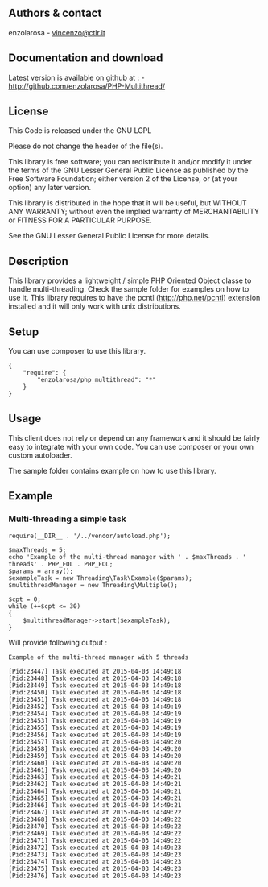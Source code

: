     
## Authors & contact


enzolarosa
    - vincenzo@ctlr.it

    
## Documentation and download


Latest version is available on github at :
    - http://github.com/enzolarosa/PHP-Multithread/


## License


This Code is released under the GNU LGPL

Please do not change the header of the file(s).

This library is free software; you can redistribute it and/or modify it 
under the terms of the GNU Lesser General Public License as published 
by the Free Software Foundation; either version 2 of the License, or 
(at your option) any later version.

This library is distributed in the hope that it will be useful, but 
WITHOUT ANY WARRANTY; without even the implied warranty of MERCHANTABILITY 
or FITNESS FOR A PARTICULAR PURPOSE.

See the GNU Lesser General Public License for more details.


## Description


This library provides a lightweight / simple PHP Oriented Object classe to handle multi-threading. Check the sample folder for examples on how to use it. This library requires to have the pcntl (http://php.net/pcntl) extension installed and it will only work with unix distributions.

## Setup 

You can use composer to use this library.

```
{
    "require": {
		"enzolarosa/php_multithread": "*"
    }
}
```


## Usage

This client does not rely or depend on any framework and it should be fairly easy to integrate with your own code. You can use composer or your own custom autoloader.

The sample folder contains example on how to use this library.

## Example

### Multi-threading a simple task
```
require(__DIR__ . '/../vendor/autoload.php');

$maxThreads = 5;
echo 'Example of the multi-thread manager with ' . $maxThreads . ' threads' . PHP_EOL . PHP_EOL;
$params = array();
$exampleTask = new Threading\Task\Example($params);
$multithreadManager = new Threading\Multiple();

$cpt = 0;
while (++$cpt <= 30)
{
    $multithreadManager->start($exampleTask);
}
```

Will provide following output : 
```
Example of the multi-thread manager with 5 threads

[Pid:23447] Task executed at 2015-04-03 14:49:18
[Pid:23448] Task executed at 2015-04-03 14:49:18
[Pid:23449] Task executed at 2015-04-03 14:49:18
[Pid:23450] Task executed at 2015-04-03 14:49:18
[Pid:23451] Task executed at 2015-04-03 14:49:18
[Pid:23452] Task executed at 2015-04-03 14:49:19
[Pid:23454] Task executed at 2015-04-03 14:49:19
[Pid:23453] Task executed at 2015-04-03 14:49:19
[Pid:23455] Task executed at 2015-04-03 14:49:19
[Pid:23456] Task executed at 2015-04-03 14:49:19
[Pid:23457] Task executed at 2015-04-03 14:49:20
[Pid:23458] Task executed at 2015-04-03 14:49:20
[Pid:23459] Task executed at 2015-04-03 14:49:20
[Pid:23460] Task executed at 2015-04-03 14:49:20
[Pid:23461] Task executed at 2015-04-03 14:49:20
[Pid:23463] Task executed at 2015-04-03 14:49:21
[Pid:23462] Task executed at 2015-04-03 14:49:21
[Pid:23464] Task executed at 2015-04-03 14:49:21
[Pid:23465] Task executed at 2015-04-03 14:49:21
[Pid:23466] Task executed at 2015-04-03 14:49:21
[Pid:23467] Task executed at 2015-04-03 14:49:22
[Pid:23468] Task executed at 2015-04-03 14:49:22
[Pid:23470] Task executed at 2015-04-03 14:49:22
[Pid:23469] Task executed at 2015-04-03 14:49:22
[Pid:23471] Task executed at 2015-04-03 14:49:22
[Pid:23472] Task executed at 2015-04-03 14:49:23
[Pid:23473] Task executed at 2015-04-03 14:49:23
[Pid:23474] Task executed at 2015-04-03 14:49:23
[Pid:23475] Task executed at 2015-04-03 14:49:23
[Pid:23476] Task executed at 2015-04-03 14:49:23
```
